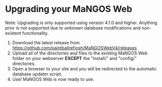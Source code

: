 # Upgrading your MaNGOS Web
Note: Upgrading is only supported using version 4.1.0 and higher.  Anything prior is not supported due to unknown database modifications and non-existent functionality.
 1. Download the latest release from https://github.com/paintballrefjosh/MaNGOSWebV4/releases.
 2. Upload all of the directories and files to the existing MaNGOS Web folder on your webserver **EXCEPT** the "install/" and "config/" directories.
 3. Open a browser to your site and you will be redirected to the automatic database updater script.
 4. Use!  MaNGOS Web is now ready to use.